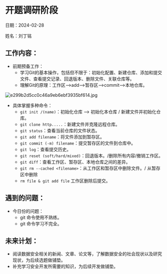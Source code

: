 # 开题调研阶段

日期：2024-02-28

姓名：刘丁铭
## 工作内容：
- 前期预备工作：
   - 学习Git的基本操作，包括但不限于：初始化配置、新建仓库、添加和提交文件、查看提交记录、回退版本、删除文件、关联仓库等。
   - 理解Git的原理：工作区-->add-->暂存区-->commit-->本地仓库。

![e299b2d5cc0c46a9eb6ebf3935bf614.jpg](https://cdn.nlark.com/yuque/0/2024/jpeg/40477705/1709126496111-3c8d521d-6b57-42b9-9410-14608ccecd97.jpeg#averageHue=%23a0f7a7&clientId=u2f2846cc-d6be-4&from=ui&height=244&id=u02d08a30&originHeight=1080&originWidth=2400&originalType=binary&ratio=1.25&rotation=0&showTitle=false&size=321679&status=done&style=none&taskId=u544f406f-3de2-4614-866c-0c0e8a0ff42&title=&width=541.2000122070312)

   - 具体掌握多种命令：
      - `git init /(name)`：初始化仓库 --> 初始化本仓库 / 新建文件并初始化仓库。
      - `git clone http.....`：新建文件并克隆远程仓库。
      - `git status`：查看当前仓库的文件状态。
      - `git add filename`：将文件添加到暂存区。
      - `git commit (-m) filename`：提交暂存区的文件到仓库中。
      - `git log`：查看提交历史。
      - `git reset (soft/hard/mixed)`：回退版本。/删除所有内容/撤销工作区。
      - `git diff`：查看工作区、暂存区、本地仓库之间的差异。
      - `git rm --cached <filename>`：从工作区和暂存区中删除文件。/ 从暂存区中删除
      - `rm file & git add file` 工作区删除后提交。
## 遇到的问题：

- 今日份的问题：
   - git 命令使用不熟练。
   - git 命令学习不完全。
## 未来计划：
- 阅读数据安全相关的新闻、文章、论文等，了解数据安全的社会现状以及研究现状，为后续选题做铺垫。
- 补充学习安全开发所需要的知识，为后续开发做铺垫。
